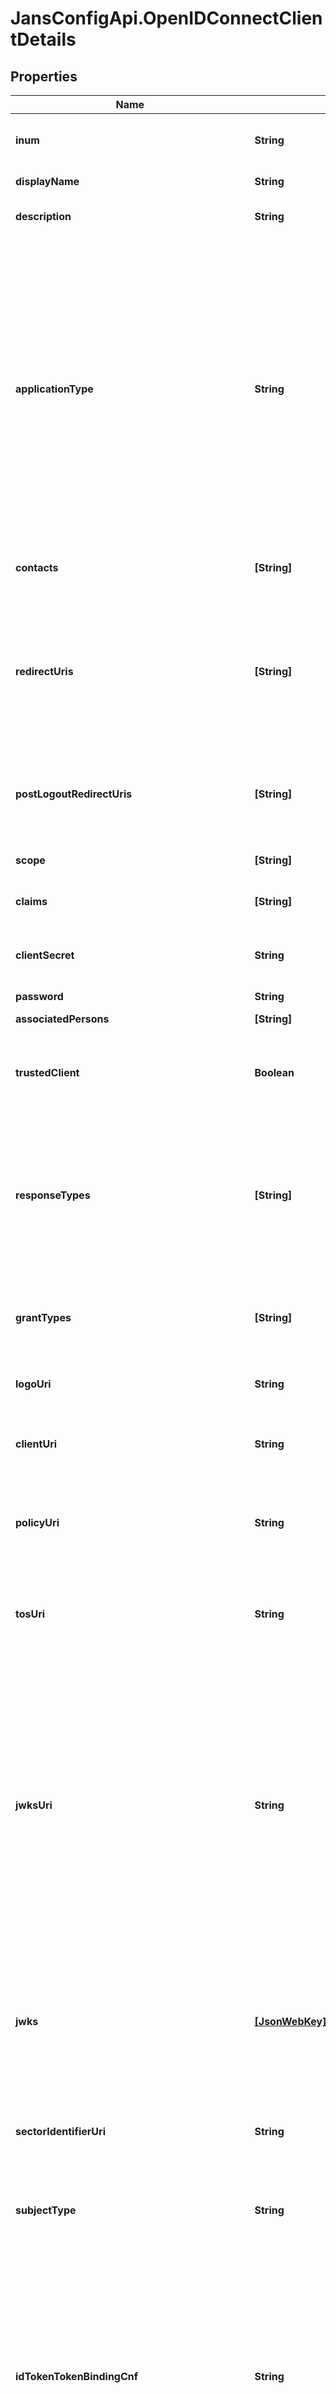 # JansConfigApi.OpenIDConnectClientDetails

## Properties

Name | Type | Description | Notes
------------ | ------------- | ------------- | -------------
**inum** | **String** | XRI i-number. Client Identifier to uniquely identify the client. | [optional] 
**displayName** | **String** | A human-readable name of the client. | [optional] 
**description** | **String** | A human-readable string describing the client. | [optional] 
**applicationType** | **String** | Kind of the application. The default, if omitted, is web. The defined values are native or web. Web Clients using the OAuth Implicit Grant Type must only register URLs using the HTTPS scheme as redirect_uris, they must not use localhost as the hostname. Native Clients must only register redirect_uris using custom URI schemes or URLs using the http scheme with localhost as the hostname. | [optional] 
**contacts** | **[String]** | e-mail addresses of people responsible for this Client. | [optional] 
**redirectUris** | **[String]** | Redirection URI values used by the Client. One of these registered Redirection URI values must exactly match the redirect_uri parameter value used in each Authorization Request | [optional] 
**postLogoutRedirectUris** | **[String]** | Provide the URLs supplied by the RP to request that the user be redirected to this location after a logout has been performed. | [optional] 
**scope** | **[String]** | Provide list of scopes granted to the client. | [optional] 
**claims** | **[String]** | Provide list of claims granted to the client. | [optional] 
**clientSecret** | **String** | The client secret.  The client MAY omit the parameter if the client secret is an empty string. | [optional] 
**password** | **String** | User password. | [optional] 
**associatedPersons** | **[String]** | List of associated persons. | [optional] 
**trustedClient** | **Boolean** | Attribute which corresponds to the \&quot;Pre-Authorization\&quot; property. Default value is false. | [optional] 
**responseTypes** | **[String]** | A list of the OAuth 2.0 response_type values that the Client is declaring that it will restrict itself to using. If omitted, the default is that the Client will use only the code Response Type. Allowed values are code, token, id_token. | [optional] 
**grantTypes** | **[String]** | A list of the OAuth 2.0 Grant Types that the Client is declaring that it will restrict itself to using. | [optional] 
**logoUri** | **String** | URL that references a logo for the Client application. | [optional] 
**clientUri** | **String** | URL of the home page of the Client. The value of this field must point to a valid Web page. | [optional] 
**policyUri** | **String** | URL that the Relying Party Client provides to the End-User to read about the how the profile data will be used. | [optional] 
**tosUri** | **String** | URL that the Relying Party Client provides to the End-User to read about the Relying Party&#39;s terms of service. | [optional] 
**jwksUri** | **String** | URL for the Client&#39;s JSON Web Key Set (JWK) document containing key(s) that are used for signing requests to the OP. The JWK Set may also contain the Client&#39;s encryption keys(s) that are used by the OP to encrypt the responses to the Client. When both signing and encryption keys are made available, a use (Key Use) parameter value is required for all keys in the document to indicate each key&#39;s intended usage. | [optional] 
**jwks** | [**[JsonWebKey]**](JsonWebKey.md) | List of JSON Web Key (JWK) - A JSON object that represents a cryptographic key. The members of the object represent properties of the key, including its value. | [optional] 
**sectorIdentifierUri** | **String** | URL using the https scheme to be used in calculating Pseudonymous Identifiers by the OP. | [optional] 
**subjectType** | **String** | Subject type requested for the Client ID. Valid types include pairwise and public. | [optional] 
**idTokenTokenBindingCnf** | **String** | Specifies the JWT Confirmation Method member name (e.g. tbh) that the Relying Party expects when receiving Token Bound ID Tokens. The presence of this parameter indicates that the Relying Party supports Token Binding of ID Tokens. If omitted, the default is that the Relying Party does not support Token Binding of ID Tokens. | [optional] 
**rptAsJwt** | **Boolean** | Specifies whether RPT should be return as signed JWT. | [optional] 
**accessTokenAsJwt** | **Boolean** | Specifies whether access token as signed JWT. | [optional] 
**accessTokenSigningAlg** | **String** | Specifies signing algorithm that has to be used during JWT signing. If it&#39;s not specified, then the default OP signing algorithm will be used. | [optional] 
**idTokenSignedResponseAlg** | **String** | JWS alg algorithm (JWA) required for signing the ID Token issued to this Client. | [optional] 
**idTokenEncryptedResponseAlg** | **String** | JWE alg algorithm (JWA) required for encrypting the ID Token issued to this Client. | [optional] 
**idTokenEncryptedResponseEnc** | **String** | JWE enc algorithm (JWA) required for encrypting the ID Token issued to this Client. | [optional] 
**userinfoSignedResponseAlg** | **String** | JWS alg algorithm (JWA) required for signing UserInfo Responses. | [optional] 
**userinfoEncryptedResponseAlg** | **String** | JWE alg algorithm (JWA) required for encrypting UserInfo Responses. | [optional] 
**userinfoEncryptedResponseEnc** | **String** | JWE enc algorithm (JWA) required for encrypting UserInfo Responses. | [optional] 
**requestObjectSigningAlg** | **String** | JWS alg algorithm (JWA) that must be used for signing Request Objects sent to the OP. | [optional] 
**requestObjectEncryptionAlg** | **String** | JWE alg algorithm (JWA) the RP is declaring that it may use for encrypting Request Objects sent to the OP. | [optional] 
**requestObjectEncryptionEnc** | **String** | JWE enc algorithm (JWA) the RP is declaring that it may use for encrypting Request Objects sent to the OP. | [optional] 
**tokenEndpointAuthMethod** | **String** | Requested Client Authentication method for the Token Endpoint. | [optional] 
**tokenEndpointAuthSigningAlg** | **String** | JWS alg algorithm (JWA) that must be used for signing the JWT used to authenticate the Client at the Token Endpoint for the private_key_jwt and client_secret_jwt authentication methods. | [optional] 
**defaultMaxAge** | **Number** | Specifies the Default Maximum Authentication Age. | [optional] 
**requireAuthTime** | **Boolean** | Boolean value specifying whether the auth_time Claim in the ID Token is required. It is required when the value is true. | [optional] 
**claimsRedirectUri** | **[String]** | Array of The Claims Redirect URIs to which the client wishes the authorization server to direct the requesting party&#39;s user agent after completing its interaction. | [optional] 
**logoutUri** | **[String]** | Specifies the URI using the https scheme that the authorization server can call to initiate a login at the client. | [optional] 
**logoutSessionRequired** | **Boolean** | Boolean value specifying whether the RP requires that a session ID query parameter be included to identify the RP session at the OP when the logout_uri is used. If omitted, the default value is false. | [optional] 
**persistClientAuthorizations** | **Boolean** | Specifies if the client authorization details are to be persisted. Default value is true. | [optional] 
**includeClaimsInIdToken** | **Boolean** | If true then claims are included in token id, default value is false. | [optional] 
**refreshTokenLifetime** | **Number** | Specifies the Client-specific refresh token expiration. | [optional] 
**accessTokenLifetime** | **Number** | Specifies the Client-specific access token expiration. | [optional] 
**defaultAcrValues** | **[String]** | Array of default requested Authentication Context Class Reference values that the Authorization Server must use for processing requests from the Client. | [optional] 
**initiateLoginUri** | **String** | Specifies the URI using the https scheme that the authorization server can call to initiate a login at the client. | [optional] 
**exp** | **Date** | Integer timestamp, measured in the number of seconds since January 1 1970 UTC, indicating when this permission will expire. | [optional] 
**requestUris** | **[String]** | Provide a list of requests_uri values that are pre-registered by the Client for use at the Authorization Server. | [optional] 
**authorizedOrigins** | **[String]** | Specifies authorized JavaScript origins. | [optional] 
**softwareId** | **String** | Specifies a unique identifier string (UUID) assigned by the client developer or software publisher used by registration endpoints to identify the client software to be dynamically registered. | [optional] 
**softwareVersion** | **String** | Specifies a version identifier string for the client software identified by &#39;software_id&#39;. The value of the &#39;software_version&#39; should change on any update to the client software identified by the same &#39;software_id&#39;. | [optional] 
**softwareStatement** | **String** | Specifies a software statement containing client metadata values about the client software as claims. This is a string value containing the entire signed JWT. | [optional] 
**disabled** | **Boolean** | Specifies whether client is disabled. | [optional] 
**jansId** | **String** | Jans Authorization Server Attribute Scope Id. | [optional] 
**deletable** | **Boolean** | Specifies whether client is deletable. | [optional] 
**clientAttributes** | [**JansConfigApiApiV1OpenidClientsClientAttributes**](JansConfigApiApiV1OpenidClientsClientAttributes.md) |  | [optional] 
**backchannelAuthenticationRequestSigningAlg** | **String** | The JWS algorithm alg value that the Client will use for signing authentication request, as described in Section 7.1.1. of OAuth 2.0 [RFC6749]. When omitted, the Client will not send signed authentication requests. | [optional] 
**backchannelTokenDeliveryMode** | **String** | specifies how backchannel token will be delivered. | [optional] 
**backchannelClientNotificationEndpoint** | **String** | Client Initiated Backchannel Authentication (CIBA) enables a Client to initiate the authentication of an end-user by means of out-of-band mechanisms. Upon receipt of the notification, the Client makes a request to the token endpoint to obtain the tokens. | [optional] 
**backchannelUserCodeParameter** | **Boolean** | Boolean value specifying whether the Client supports the user_code parameter. If omitted, the default value is false. | [optional] 



## Enum: ApplicationTypeEnum


* `Web` (value: `"Web"`)

* `Native` (value: `"Native"`)





## Enum: [ResponseTypesEnum]


* `CODE` (value: `"CODE"`)

* `TOKEN` (value: `"TOKEN"`)

* `ID_TOKEN` (value: `"ID_TOKEN"`)





## Enum: [GrantTypesEnum]


* `AUTHORIZATION_CODE` (value: `"AUTHORIZATION_CODE"`)

* `IMPLICIT` (value: `"IMPLICIT"`)

* `RESOURCE_OWNER_PASSWORD_CREDENTIALS` (value: `"RESOURCE_OWNER_PASSWORD_CREDENTIALS"`)

* `CLIENT_CREDENTIALS` (value: `"CLIENT_CREDENTIALS"`)

* `REFRESH_TOKEN` (value: `"REFRESH_TOKEN"`)

* `OXAUTH_UMA_TICKET` (value: `"OXAUTH_UMA_TICKET"`)

* `CIBA` (value: `"CIBA"`)

* `DEVICE_CODE` (value: `"DEVICE_CODE"`)





## Enum: SubjectTypeEnum


* `PAIRWISE` (value: `"PAIRWISE"`)

* `PUBLIC` (value: `"PUBLIC"`)





## Enum: AccessTokenSigningAlgEnum


* `HS256` (value: `"HS256"`)

* `HS384` (value: `"HS384"`)

* `HS512` (value: `"HS512"`)

* `RS256` (value: `"RS256"`)

* `RS384` (value: `"RS384"`)

* `RS512` (value: `"RS512"`)

* `ES256` (value: `"ES256"`)

* `ES384` (value: `"ES384"`)

* `ES512` (value: `"ES512"`)

* `PS256` (value: `"PS256"`)

* `PS384` (value: `"PS384"`)

* `PS512` (value: `"PS512"`)





## Enum: IdTokenSignedResponseAlgEnum


* `HS256 - HS384 - HS512 - RS256 - RS384 - RS512 - ES256 - ES384 - ES512 - PS256 - PS384 - PS512` (value: `"HS256 - HS384 - HS512 - RS256 - RS384 - RS512 - ES256 - ES384 - ES512 - PS256 - PS384 - PS512"`)





## Enum: IdTokenEncryptedResponseAlgEnum


* `RSA1_5` (value: `"RSA1_5"`)

* `RSA-OAEP` (value: `"RSA-OAEP"`)

* `A128KW` (value: `"A128KW"`)

* `A256KW` (value: `"A256KW"`)





## Enum: IdTokenEncryptedResponseEncEnum


* `A128CBC+HS256` (value: `"A128CBC+HS256"`)

* `A256CBC+HS512` (value: `"A256CBC+HS512"`)

* `A128GCM` (value: `"A128GCM"`)

* `A256GCM` (value: `"A256GCM"`)





## Enum: UserinfoSignedResponseAlgEnum


* `HS256` (value: `"HS256"`)

* `HS384` (value: `"HS384"`)

* `HS512` (value: `"HS512"`)

* `RS256` (value: `"RS256"`)

* `RS384` (value: `"RS384"`)

* `RS512` (value: `"RS512"`)

* `ES256` (value: `"ES256"`)

* `ES384` (value: `"ES384"`)

* `ES512` (value: `"ES512"`)

* `PS256` (value: `"PS256"`)

* `PS384` (value: `"PS384"`)

* `PS512` (value: `"PS512"`)





## Enum: UserinfoEncryptedResponseAlgEnum


* `RSA1_5` (value: `"RSA1_5"`)

* `RSA-OAEP` (value: `"RSA-OAEP"`)

* `A128KW` (value: `"A128KW"`)

* `A256KW` (value: `"A256KW"`)





## Enum: UserinfoEncryptedResponseEncEnum


* `A128CBC+HS256` (value: `"A128CBC+HS256"`)

* `A256CBC+HS512` (value: `"A256CBC+HS512"`)

* `A128GCM` (value: `"A128GCM"`)

* `A256GCM` (value: `"A256GCM"`)





## Enum: RequestObjectSigningAlgEnum


* `HS256` (value: `"HS256"`)

* `HS384` (value: `"HS384"`)

* `HS512` (value: `"HS512"`)

* `RS256` (value: `"RS256"`)

* `RS384` (value: `"RS384"`)

* `RS512` (value: `"RS512"`)

* `ES256` (value: `"ES256"`)

* `ES384` (value: `"ES384"`)

* `ES512` (value: `"ES512"`)

* `PS256` (value: `"PS256"`)

* `PS384` (value: `"PS384"`)

* `PS512` (value: `"PS512"`)





## Enum: RequestObjectEncryptionAlgEnum


* `RSA1_5` (value: `"RSA1_5"`)

* `RSA-OAEP` (value: `"RSA-OAEP"`)

* `A128KW` (value: `"A128KW"`)

* `A256KW` (value: `"A256KW"`)





## Enum: RequestObjectEncryptionEncEnum


* `A128CBC+HS256` (value: `"A128CBC+HS256"`)

* `A256CBC+HS512` (value: `"A256CBC+HS512"`)

* `A128GCM` (value: `"A128GCM"`)

* `A256GCM` (value: `"A256GCM"`)





## Enum: TokenEndpointAuthMethodEnum


* `client_secret_basic` (value: `"client_secret_basic"`)

* `client_secret_post` (value: `"client_secret_post"`)

* `client_secret_jwt` (value: `"client_secret_jwt"`)

* `private_key_jwt` (value: `"private_key_jwt"`)

* `none` (value: `"none"`)





## Enum: TokenEndpointAuthSigningAlgEnum


* `HS256` (value: `"HS256"`)

* `HS384` (value: `"HS384"`)

* `HS512` (value: `"HS512"`)

* `RS256` (value: `"RS256"`)

* `RS384` (value: `"RS384"`)

* `RS512` (value: `"RS512"`)

* `ES256` (value: `"ES256"`)

* `ES384` (value: `"ES384"`)

* `ES512` (value: `"ES512"`)

* `PS256` (value: `"PS256"`)

* `PS384` (value: `"PS384"`)

* `PS512` (value: `"PS512"`)





## Enum: BackchannelAuthenticationRequestSigningAlgEnum


* `RS256` (value: `"RS256"`)

* `RS384` (value: `"RS384"`)

* `RS512` (value: `"RS512"`)

* `ES256` (value: `"ES256"`)

* `ES384` (value: `"ES384"`)

* `ES512` (value: `"ES512"`)

* `PS256` (value: `"PS256"`)

* `PS384` (value: `"PS384"`)

* `PS512` (value: `"PS512"`)




